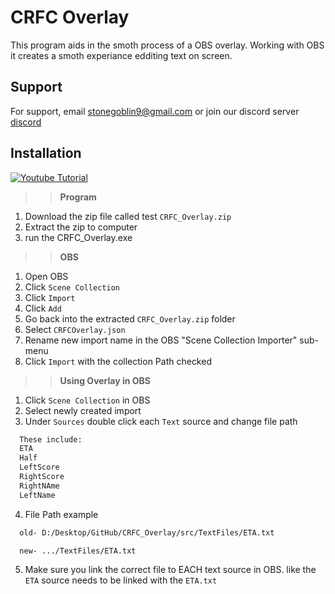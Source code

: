 
# CRFC Overlay

This program aids in the smoth process of a OBS overlay.
Working with OBS it creates a smoth experiance edditing text on screen.

## Support

For support, email stonegoblin9@gmail.com or join our discord server [discord](discord.seam-co.net.)


## Installation

[![Youtube Tutorial](https://img.youtube.com/vi/Lcuk0bTHBGY/0.jpg)](https://youtu.be/Lcuk0bTHBGY)

>>**Program**
1. Download the zip file called test `CRFC_Overlay.zip`
2. Extract the zip to computer
3. run the CRFC_Overlay.exe
&nbsp;
>>**OBS**
1. Open OBS
2. Click `Scene Collection`
3. Click `Import`
4. Click `Add`
5. Go back into the extracted `CRFC_Overlay.zip` folder
6. Select `CRFCOverlay.json`
7. Rename new import name in the OBS "Scene Collection Importer" sub-menu
7. Click `Import` with the collection Path checked
&nbsp;
>>**Using Overlay in OBS**
1. Click `Scene Collection` in OBS
2. Select newly created import
3. Under `Sources` double click each `Text` source and change file path
```bash
  These include:
  ETA
  Half
  LeftScore
  RightScore
  RightNAme
  LeftName
```
4. File Path example
```bash
  old- D:/Desktop/GitHub/CRFC_Overlay/src/TextFiles/ETA.txt

  new- .../TextFiles/ETA.txt
```
5. Make sure you link the correct file to EACH text source in OBS. like the `ETA` source needs to be linked with the `ETA.txt`

